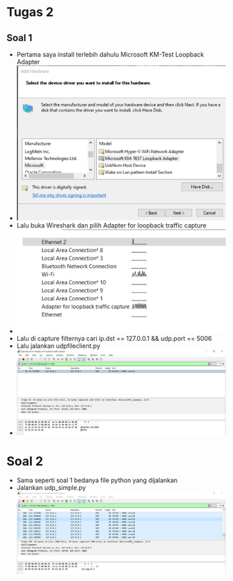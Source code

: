 # Tugas 2
## Soal 1
* Pertama saya install terlebih dahulu Microsoft KM-Test Loopback Adapter
* ![alt text](https://github.com/ikul1234/progjar-b-its-2020/blob/master/tugas2/1583154027995.jpg "Loopback")
* Lalu buka Wireshark dan pilih Adapter for loopback traffic capture
* ![alt text](https://github.com/ikul1234/progjar-b-its-2020/blob/master/tugas2/1583154331402.jpg "Wireshark")
* Lalu di capture filternya cari  ip.dst == 127.0.0.1 &&  udp.port == 5006
* Lalu jalankan udpfileclient.py
* ![alt text](https://github.com/ikul1234/progjar-b-its-2020/blob/master/tugas2/63670.jpg "Hasil 1")

# Soal 2
* Sama seperti soal 1 bedanya file python yang dijalankan
* Jalankan udp_simple.py
![alt text](https://github.com/ikul1234/progjar-b-its-2020/blob/master/tugas2/63671.jpg "Hasil 2")
